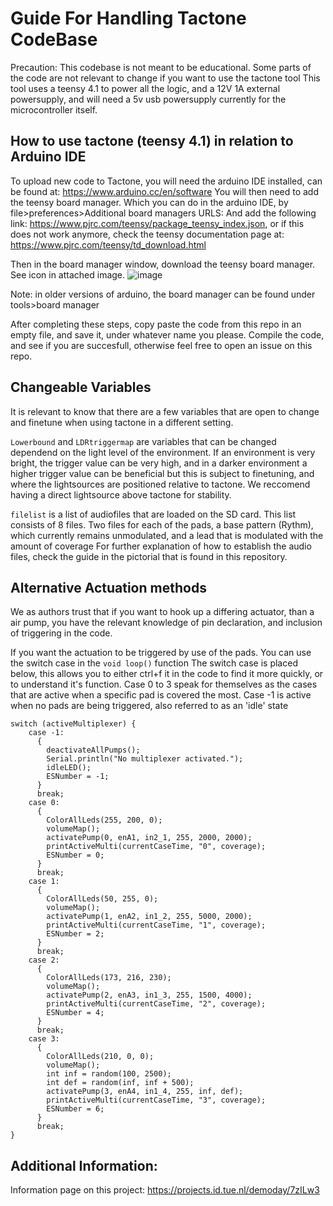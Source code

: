 # Guide For Handling Tactone CodeBase

Precaution: This codebase is not meant to be educational. Some parts of the code are not relevant to change if you want to use the tactone tool
This tool uses a teensy 4.1 to power all the logic, and a 12V 1A external powersupply, and will need a 5v usb powersupply currently for the microcontroller itself.

## How to use tactone (teensy 4.1) in relation to Arduino IDE
To upload new code to Tactone, you will need the arduino IDE installed, can be found at: https://www.arduino.cc/en/software
You will then need to add the teensy board manager. Which you can do in the arduino IDE, by file>preferences>Additional board managers URLS:
And add the following link: https://www.pjrc.com/teensy/package_teensy_index.json, or if this does not work anymore, check the teensy documentation page at:
https://www.pjrc.com/teensy/td_download.html

Then in the board manager window, download the teensy board manager. See icon in attached image.
![image](https://github.com/user-attachments/assets/0ac9dfa6-e6a6-4775-954b-4aef97a4c76f)

Note: in older versions of arduino, the board manager can be found under tools>board manager

After completing these steps, copy paste the code from this repo in an empty file, and save it, under whatever name you please. 
Compile the code, and see if you are succesfull, otherwise feel free to open an issue on this repo. 

## Changeable Variables
It is relevant to know that there are a few variables that are open to change and finetune when using tactone in a different setting. 

`Lowerbound` and `LDRtriggermap` are variables that can be changed dependend on the light level of the environment.
If an environment is very bright, the trigger value can be very high, and in a darker environment a higher trigger value can be beneficial
but this is subject to finetuning, and where the lightsources are positioned relative to tactone. 
We reccomend having a direct lightsource above tactone for stability. 

`filelist` is a list of audiofiles that are loaded on the SD card. This list consists of 8 files.
Two files for each of the pads, a base pattern (Rythm), which currently remains unmodulated, and a lead that is modulated with the amount of coverage
For further explanation of how to establish the audio files, check the guide in the pictorial that is found in this repository. 

## Alternative Actuation methods
We as authors trust that if you want to hook up a differing actuator, than a air pump, you have the relevant knowledge of pin declaration, and inclusion of triggering in the code. 

If you want the actuation to be triggered by use of the pads. You can use the switch case in the `void loop()` function
The switch case is placed below, this allows you to either ctrl+f it in the code to find it more quickly, or to understand it's function.
Case 0 to 3 speak for themselves as the cases that are active when a specific pad is covered the most. Case -1 is active when no pads are being triggered, also referred to as an 'idle' state
```
switch (activeMultiplexer) {
    case -1:
      {
        deactivateAllPumps();
        Serial.println("No multiplexer activated.");
        idleLED();
        ESNumber = -1;
      }
      break;
    case 0:
      {
        ColorAllLeds(255, 200, 0);
        volumeMap();
        activatePump(0, enA1, in2_1, 255, 2000, 2000);
        printActiveMulti(currentCaseTime, "0", coverage);
        ESNumber = 0;
      }
      break;
    case 1:
      {
        ColorAllLeds(50, 255, 0);
        volumeMap();
        activatePump(1, enA2, in1_2, 255, 5000, 2000);
        printActiveMulti(currentCaseTime, "1", coverage);
        ESNumber = 2;
      }
      break;
    case 2:
      {
        ColorAllLeds(173, 216, 230);
        volumeMap();
        activatePump(2, enA3, in1_3, 255, 1500, 4000);
        printActiveMulti(currentCaseTime, "2", coverage);
        ESNumber = 4;
      }
      break;
    case 3:
      {
        ColorAllLeds(210, 0, 0);
        volumeMap();
        int inf = random(100, 2500);
        int def = random(inf, inf + 500);
        activatePump(3, enA4, in1_4, 255, inf, def);
        printActiveMulti(currentCaseTime, "3", coverage);
        ESNumber = 6;
      }
      break;
}
```

## Additional Information:
Information page on this project: https://projects.id.tue.nl/demoday/7zILw3
